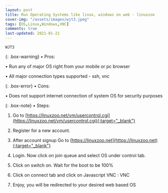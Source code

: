 ```yaml
---
layout: post
title: Run Operating Systems like linux, windows on web - linuxzoo
cover-img: "/assets/images/wjt3.jpeg"
tags: [OS,Linux,Windows,VNC]
comments: true
last-updated: 2021-01-21
---
```


``WJT3``

{: .box-warning}
• Pros:

• Run any of major OS right from your mobile or pc browser

• All major connection types supported - ssh, vnc

{: .box-error}
• Cons:

• Does not support internet connection of system OS for security purposes


{: .box-note}
• Steps:

1. Go to [https://linuxzoo.net/vm/usercontrol.cgi](https://linuxzoo.net/vm/usercontrol.cgi){:target="_blank"}

2. Register for a new account.

3. After account signup Go to [https://linuxzoo.net](https://linuxzoo.net){:target="_blank"}

4. Login. Now click on join queue and select OS under control tab.

5. Click on switch on. Wait for the boot to be 100%

6. Click on connect tab and click on Javascript VNC : VNC

7. Enjoy, you will be redirected to your desired web based OS
